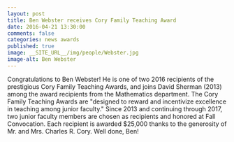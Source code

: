 ```yaml
---
layout: post
title: Ben Webster receives Cory Family Teaching Award
date: 2016-04-21 13:30:00
comments: false
categories: news awards
published: true
image: __SITE_URL__/img/people/Webster.jpg
image-alt: Ben Webster
---
```


Congratulations to Ben Webster! He is one of two 2016 recipients of the prestigious Cory Family Teaching Awards, and joins David Sherman (2013) among the award recipients from the Mathematics department. The Cory Family Teaching Awards are "designed to reward and incentivize excellence in teaching among junior faculty." Since 2013 and continuing through 2017, two junior faculty members are chosen as recipients and honored at Fall Convocation. Each recipient is awarded $25,000 thanks to the generosity of Mr. and Mrs. Charles R. Cory. Well done, Ben! 
